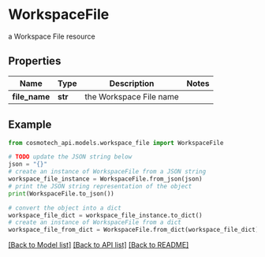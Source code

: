 # WorkspaceFile

a Workspace File resource

## Properties

Name | Type | Description | Notes
------------ | ------------- | ------------- | -------------
**file_name** | **str** | the Workspace File name | 

## Example

```python
from cosmotech_api.models.workspace_file import WorkspaceFile

# TODO update the JSON string below
json = "{}"
# create an instance of WorkspaceFile from a JSON string
workspace_file_instance = WorkspaceFile.from_json(json)
# print the JSON string representation of the object
print(WorkspaceFile.to_json())

# convert the object into a dict
workspace_file_dict = workspace_file_instance.to_dict()
# create an instance of WorkspaceFile from a dict
workspace_file_from_dict = WorkspaceFile.from_dict(workspace_file_dict)
```
[[Back to Model list]](../README.md#documentation-for-models) [[Back to API list]](../README.md#documentation-for-api-endpoints) [[Back to README]](../README.md)


